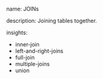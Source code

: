 name: JOINs

description: Joining tables together.

insights:
  - inner-join
  - left-and-right-joins
  - full-join
  - multiple-joins
  - union
